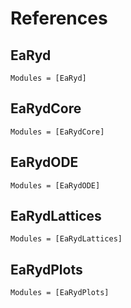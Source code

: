 # References

## EaRyd

```@autodocs
Modules = [EaRyd]
```

## EaRydCore

```@autodocs
Modules = [EaRydCore]
```

## EaRydODE

```@autodocs
Modules = [EaRydODE]
```

## EaRydLattices

```@autodocs
Modules = [EaRydLattices]
```

## EaRydPlots

```@autodocs
Modules = [EaRydPlots]
```
